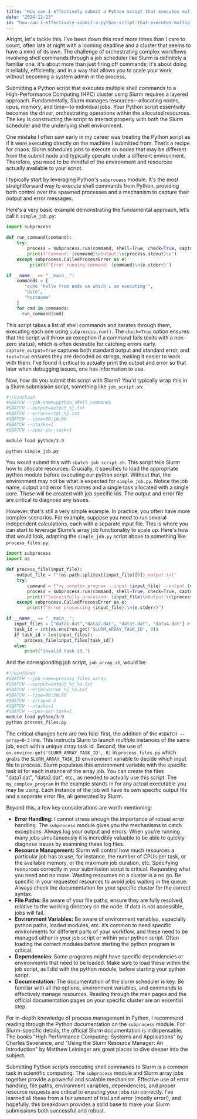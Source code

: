 ```yaml
---
title: "How can I effectively submit a Python script that executes multiple shell commands to an HPC cluster using Slurm?"
date: "2024-12-23"
id: "how-can-i-effectively-submit-a-python-script-that-executes-multiple-shell-commands-to-an-hpc-cluster-using-slurm"
---
```


Alright, let's tackle this. I’ve been down this road more times than I care to count, often late at night with a looming deadline and a cluster that seems to have a mind of its own. The challenge of orchestrating complex workflows involving shell commands through a job scheduler like Slurm is definitely a familiar one. It's about more than just firing off commands; it's about doing it reliably, efficiently, and in a way that allows you to scale your work without becoming a system admin in the process.

Submitting a Python script that executes multiple shell commands to a High-Performance Computing (HPC) cluster using Slurm requires a layered approach. Fundamentally, Slurm manages resources—allocating nodes, cpus, memory, and time—to individual jobs. Your Python script essentially becomes the driver, orchestrating operations within the allocated resources. The key is constructing the script to interact properly with both the Slurm scheduler and the underlying shell environment.

One mistake I often saw early in my career was treating the Python script as if it were executing directly on the machine I submitted from. That’s a recipe for chaos. Slurm schedules jobs to execute on nodes that may be different from the submit node and typically operate under a different environment. Therefore, you need to be mindful of the environment and resources actually available to your script.

I typically start by leveraging Python's `subprocess` module. It's the most straightforward way to execute shell commands from Python, providing both control over the spawned processes and a mechanism to capture their output and error messages.

Here's a very basic example demonstrating the fundamental approach, let’s call it `simple_job.py`:

```python
import subprocess

def run_command(command):
    try:
        process = subprocess.run(command, shell=True, check=True, capture_output=True, text=True)
        print(f"Command: {command}\nOutput:\n{process.stdout}\n")
    except subprocess.CalledProcessError as e:
         print(f"Error running command: {command}\n{e.stderr}")

if __name__ == "__main__":
    commands = [
       "echo 'hello from node on which i am executing'",
       "date",
       "hostname"
    ]
    for cmd in commands:
      run_command(cmd)

```

This script takes a list of shell commands and iterates through them, executing each one using `subprocess.run()`. The `check=True` option ensures that the script will throw an exception if a command fails (exits with a non-zero status), which is often desirable for catching errors early. `capture_output=True` captures both standard output and standard error, and `text=True` ensures they are decoded as strings, making it easier to work with them. I've found it critical to actually print the output and error so that later when debugging issues, one has information to use.

Now, how do you submit this script with Slurm? You'd typically wrap this in a Slurm submission script, something like `job_script.sh`:

```bash
#!/bin/bash
#SBATCH --job-name=python_shell_commands
#SBATCH --output=output_%j.txt
#SBATCH --error=error_%j.txt
#SBATCH --time=00:10:00
#SBATCH --ntasks=1
#SBATCH --cpus-per-task=1

module load python/3.9

python simple_job.py
```

You would submit this with `sbatch job_script.sh`. This script tells Slurm how to allocate resources. Crucially, it specifies to load the appropriate python module before executing our python script. Without that, the environment may not be what is expected for `simple_job.py`. Notice the job name, output and error files names and a single task allocated with a single core. These will be created with job specific ids. The output and error file are critical to diagnose any issues.

However, that's still a very simple example. In practice, you often have more complex scenarios. For example, suppose you need to run several independent calculations, each with a separate input file. This is where you can start to leverage Slurm's array job functionality to scale up. Here's how that would look, adapting the `simple_job.py` script above to something like `process_files.py`:

```python
import subprocess
import os

def process_file(input_file):
    output_file = f"{os.path.splitext(input_file)[0]}_output.txt"
    try:
        command = f"my_complex_program --input {input_file} --output {output_file}"
        process = subprocess.run(command, shell=True, check=True, capture_output=True, text=True)
        print(f"Successfully processed: {input_file}\nOutput:\n{process.stdout}")
    except subprocess.CalledProcessError as e:
        print(f"Error processing {input_file}:\n{e.stderr}")

if __name__ == "__main__":
   input_files = ["data1.dat","data2.dat", "data3.dat", "data4.dat"] # For example
   task_id = int(os.environ.get('SLURM_ARRAY_TASK_ID', 0))
   if task_id < len(input_files):
       process_file(input_files[task_id])
   else:
       print("invalid task id.")
```

And the corresponding job script, `job_array.sh`, would be:

```bash
#!/bin/bash
#SBATCH --job-name=process_files_array
#SBATCH --output=output_%j_%a.txt
#SBATCH --error=error_%j_%a.txt
#SBATCH --time=00:20:00
#SBATCH --array=0-3
#SBATCH --ntasks=1
#SBATCH --cpus-per-task=1
module load python/3.9
python process_files.py
```

The critical changes here are two fold: first, the addition of the `#SBATCH --array=0-3` line. This instructs Slurm to launch *multiple* instances of the same job, each with a unique array task id. Second, the use of `os.environ.get('SLURM_ARRAY_TASK_ID', 0)` in `process_files.py` which grabs the `SLURM_ARRAY_TASK_ID` environment variable to decide which input file to process. Slurm populates this environment variable with the specific task id for each instance of the array job. You can create the files "data1.dat", "data2.dat", etc., as needed to actually use this script. The `my_complex_program` in the example stands in for any actual executable you may be using. Each instance of the job will have its own specific output file and a separate error file, all generated by Slurm.

Beyond this, a few key considerations are worth mentioning:

*   **Error Handling:** I cannot stress enough the importance of robust error handling. The `subprocess` module gives you the mechanisms to catch exceptions. Always log your output and errors. When you're running many jobs simultaneously it is incredibly valuable to be able to quickly diagnose issues by examining these log files.
*   **Resource Management:** Slurm will control how much resources a particular job has to use, for instance, the number of CPUs per task, or the available memory, or the maximum job duration, etc. Specifying resources correctly in your submission script is critical. Requesting what you need and no more. Wasting resources on a cluster is a no go. Be specific in your requested resources to avoid jobs waiting in the queue. Always check the documentation for your specific cluster for the correct syntax.
*   **File Paths:** Be aware of your file paths, ensure they are fully resolved, relative to the working directory on the node. If data is not accessible, jobs will fail.
*   **Environment Variables:** Be aware of environment variables, especially python paths, loaded modules, etc. It’s common to need specific environments for different parts of your workflow, and these need to be managed either in your job script or within your python script. Often loading the correct modules before starting the python program is critical.
*   **Dependencies**: Some programs might have specific dependencies or environments that need to be loaded. Make sure to load these within the job script, as I did with the python module, before starting your python script.
*   **Documentation:** The documentation of the slurm scheduler is key. Be familiar with all the options, environment variables, and commands to effectively manage resources. Reading through the man pages and the official documentation pages on your specific cluster are an essential step.

For in-depth knowledge of process management in Python, I recommend reading through the Python documentation on the `subprocess` module. For Slurm-specific details, the official Slurm documentation is indispensable. The books "High Performance Computing: Systems and Applications" by Charles Severance, and "Using the Slurm Resource Manager: An Introduction" by Matthew Leininger are great places to dive deeper into the subject.

Submitting Python scripts executing shell commands to Slurm is a common task in scientific computing. The `subprocess` module and Slurm array jobs together provide a powerful and scalable mechanism. Effective use of error handling, file paths, environment variables, dependencies, and proper resource requests are critical to ensuring your jobs run correctly. I’ve learned all these from a fair amount of trial and error (mostly error!), and hopefully, this breakdown provides a solid base to make your Slurm submissions both successful and robust.
